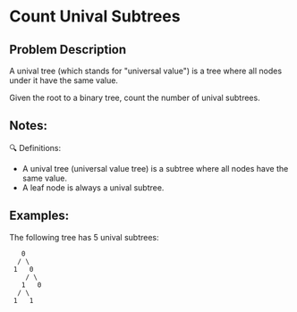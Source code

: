 # Count Unival Subtrees

## **Problem Description**

A unival tree (which stands for "universal value") is a tree where all nodes under it have the same value.

Given the root to a binary tree, count the number of unival subtrees.


## **Notes:**
🔍 Definitions:
- A unival tree (universal value tree) is a subtree where all nodes have the same value.
- A leaf node is always a unival subtree.

## **Examples:**
The following tree has 5 unival subtrees:
```
   0
  / \
 1   0
    / \
   1   0
  / \
 1   1
```
